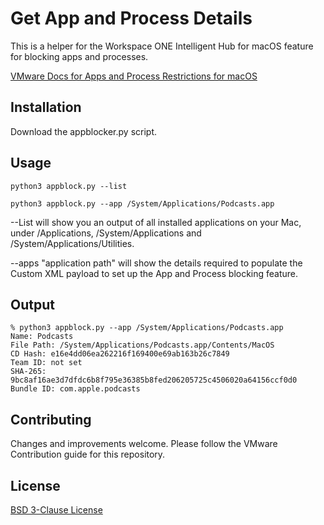# Get App and Process Details
<!-- Summary Start -->
This is a helper for the Workspace ONE Intelligent Hub for macOS feature for blocking apps and processes. 
<!-- Summary End -->
[VMware Docs for Apps and Process Restrictions for macOS](https://docs.vmware.com/en/VMware-Workspace-ONE-UEM/services/macOS_Platform/GUID-1457AF26-9546-49E5-8D63-6D9162604456.html?hWord=N4IghgNiBcIEoFMDOAXATgSwMYoAQFswsB5AZVwEEAHKibMFDAewDslcAyXABTSa2RJkIAL5A) 

## Installation

Download the appblocker.py script. 

## Usage

```shell
python3 appblock.py --list
```
```shell
python3 appblock.py --app /System/Applications/Podcasts.app
```
--List will show you an output of all installed applications on your Mac, under /Applications, /System/Applications and /System/Applications/Utilities. 

--apps "application path" will show the details required to populate the Custom XML payload to set up the App and Process blocking feature. 

## Output 

```shell
% python3 appblock.py --app /System/Applications/Podcasts.app
Name: Podcasts
File Path: /System/Applications/Podcasts.app/Contents/MacOS
CD Hash: e16e4dd06ea262216f169400e69ab163b26c7849
Team ID: not set
SHA-265:  9bc8af16ae3d7dfdc6b8f795e36385b8fed206205725c4506020a64156ccf0d0
Bundle ID: com.apple.podcasts
```
## Contributing
Changes and improvements welcome. Please follow the VMware Contribution guide for this repository. 

## License
[BSD 3-Clause License](https://github.com/vmware-samples/euc-samples/blob/master/LICENSE)